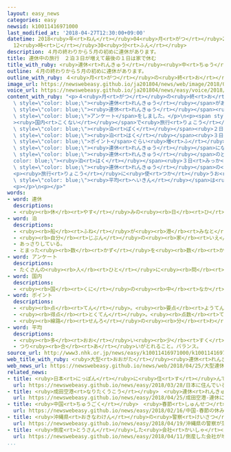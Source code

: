 ```yaml
---
layout: easy_news
categories: easy
newsid: k10011416971000
last_modified_at: '2018-04-27T12:30:00+09:00'
datetime: 2018<ruby>年<rt>ねん</rt></ruby>04<ruby>月<rt>がつ</rt></ruby>27<ruby>日<rt>にち</rt></ruby>
  12<ruby>時<rt>じ</rt></ruby>30<ruby>分<rt>ふん</rt></ruby>
description: ４月の終わりから５月の初めに連休があります。
title: 連休中の旅行　２泊３日が増えて最後の１日は家で休む
title_with_ruby: <ruby>連休<rt>れんきゅう</rt></ruby><ruby>中<rt>ちゅう</rt></ruby>の<ruby>旅行<rt>りょこう</rt></ruby>　２<ruby>泊<rt>はく</rt></ruby><ruby>３日<rt>みっか</rt></ruby>が<ruby>増<rt>ふ</rt></ruby>えて<ruby>最後<rt>さいご</rt></ruby>の１<ruby>日<rt>にち</rt></ruby>は<ruby>家<rt>いえ</rt></ruby>で<ruby>休<rt>やす</rt></ruby>む
outline: ４月の終わりから５月の初めに連休があります。
outline_with_ruby: ４<ruby>月<rt>がつ</rt></ruby>の<ruby>終<rt>お</rt></ruby>わりから５<ruby>月<rt>がつ</rt></ruby>の<ruby>初<rt>はじ</rt></ruby>めに<ruby>連休<rt>れんきゅう</rt></ruby>があります。
image_url: https://newswebeasy.github.io/ja201804/news/web/image/2018/04/25/K10011416971_1804251522_1804251523_01_02.jpg
voice_url: https://newswebeasy.github.io/ja201804/news/easy/voice/2018/04/27/k10011416971000.mp4
content_with_ruby: "<p>４<ruby>月<rt>がつ</rt></ruby>の<ruby>終<rt>お</rt></ruby>わりから５<ruby>月<rt>がつ</rt></ruby>の<ruby>初<rt>はじ</rt></ruby>めに<span\
  \ style=\"color: blue;\"><ruby>連休<rt>れんきゅう</rt></ruby></span>があります。<ruby>旅行<rt>りょこう</rt></ruby>の<ruby>会社<rt>かいしゃ</rt></ruby>のＪＴＢは<span\
  \ style=\"color: blue;\"><ruby>連休<rt>れんきゅう</rt></ruby></span><ruby>中<rt>ちゅう</rt></ruby>の<ruby>旅行<rt>りょこう</rt></ruby>の<ruby>予定<rt>よてい</rt></ruby>について<ruby>日本<rt>にっぽん</rt></ruby>の１２００<ruby>人<rt>にん</rt></ruby>に<span\
  \ style=\"color: blue;\">アンケート</span>をしました。</p>\n<p><span style=\"color: blue;\"\
  ><ruby>国内<rt>こくない</rt></ruby></span>で<ruby>旅行<rt>りょこう</rt></ruby>をする<ruby>人<rt>ひと</rt></ruby>に<ruby>何<rt>なん</rt></ruby><ruby>日<rt>にち</rt></ruby>ぐらい<ruby>旅行<rt>りょこう</rt></ruby>をするか<ruby>聞<rt>き</rt></ruby>きました。「１<span\
  \ style=\"color: blue;\"><ruby>泊<rt>ぱく</rt></ruby></span><ruby>２日<rt>ふつか</rt></ruby>」は<ruby>去年<rt>きょねん</rt></ruby>とほとんど<ruby>同<rt>おな</rt></ruby>じで４３％でしたが、「２<span\
  \ style=\"color: blue;\"><ruby>泊<rt>はく</rt></ruby></span><ruby>３日<rt>みっか</rt></ruby>」は<ruby>去年<rt>きょねん</rt></ruby>より９<span\
  \ style=\"color: blue;\">ポイント</span>ぐらい<ruby>増<rt>ふ</rt></ruby>えて３８％でした。</p>\n<p><ruby>今年<rt>ことし</rt></ruby>は４<ruby>月<rt>がつ</rt></ruby>２８<ruby>日<rt>にち</rt></ruby>から３０<ruby>日<rt>にち</rt></ruby>までと、５<ruby>月<rt>がつ</rt></ruby><ruby>３日<rt>みっか</rt></ruby>から<ruby>６日<rt>むいか</rt></ruby>までが<span\
  \ style=\"color: blue;\"><ruby>連休<rt>れんきゅう</rt></ruby></span>になる<ruby>人<rt>ひと</rt></ruby>が<ruby>多<rt>おお</rt></ruby>いため、この２つの<span\
  \ style=\"color: blue;\"><ruby>連休<rt>れんきゅう</rt></ruby></span>のどちらかに２<span style=\"\
  color: blue;\"><ruby>泊<rt>はく</rt></ruby></span><ruby>３日<rt>みっか</rt></ruby>で<ruby>旅行<rt>りょこう</rt></ruby>をする<ruby>人<rt>ひと</rt></ruby>が<ruby>増<rt>ふ</rt></ruby>えたようです。<span\
  \ style=\"color: blue;\"><ruby>連休<rt>れんきゅう</rt></ruby></span>の<ruby>最後<rt>さいご</rt></ruby>の１<ruby>日<rt>にち</rt></ruby>は<ruby>家<rt>いえ</rt></ruby>で<ruby>休<rt>やす</rt></ruby>みたいと<ruby>答<rt>こた</rt></ruby>えた<ruby>人<rt>ひと</rt></ruby>は４８％いました。</p>\n\
  <p><ruby>旅行<rt>りょこう</rt></ruby>に<ruby>使<rt>つか</rt></ruby>うお<ruby>金<rt>かね</rt></ruby>の<span\
  \ style=\"color: blue;\"><ruby>平均<rt>へいきん</rt></ruby></span>は<ruby>１人<rt>ひとり</rt></ruby>３<ruby>万<rt>まん</rt></ruby>６２００<ruby>円<rt>えん</rt></ruby>で、<ruby>去年<rt>きょねん</rt></ruby>より<ruby>少<rt>すこ</rt></ruby>し<ruby>増<rt>ふ</rt></ruby>えています。</p>\n\
  <p></p>\n<p></p>"
words:
- word: 連休
  descriptions:
  - <ruby><rb>休</rb><rt>やす</rt></ruby>みの<ruby><rb>日</rb><rt>ひ</rt></ruby>が<ruby><rb>続</rb><rt>つづ</rt></ruby>くこと。また、<ruby><rb>続</rb><rt>つづ</rt></ruby>いた<ruby><rb>休日</rb><rt>きゅうじつ</rt></ruby>。
- word: 泊
  descriptions:
  - <ruby><rb>船</rb><rt>ふね</rt></ruby>が<ruby><rb>港</rb><rt>みなと</rt></ruby>にとまる。
  - <ruby><rb>自分</rb><rt>じぶん</rt></ruby>の<ruby><rb>家</rb><rt>いえ</rt></ruby>でない<ruby><rb>所</rb><rt>ところ</rt></ruby>にとまる。
  - あっさりしている。
  - とまった<ruby><rb>数</rb><rt>かず</rt></ruby>を<ruby><rb>数</rb><rt>かぞ</rt></ruby>えることば。
- word: アンケート
  descriptions:
  - たくさんの<ruby><rb>人</rb><rt>ひと</rt></ruby>に<ruby><rb>問</rb><rt>と</rt></ruby>い<ruby><rb>合</rb><rt>あ</rt></ruby>わせ、<ruby><rb>答</rb><rt>こた</rt></ruby>えを<ruby><rb>書</rb><rt>か</rt></ruby>いてもらって、<ruby><rb>人</rb><rt>ひと</rt></ruby>の<ruby><rb>考</rb><rt>かんが</rt></ruby>えを<ruby><rb>調</rb><rt>しら</rt></ruby>べる<ruby><rb>方法</rb><rt>ほうほう</rt></ruby>。
- word: 国内
  descriptions:
  - <ruby><rb>国</rb><rt>くに</rt></ruby>の<ruby><rb>中</rb><rt>なか</rt></ruby>。<ruby><rb>領土</rb><rt>りょうど</rt></ruby>の<ruby><rb>内側</rb><rt>うちがわ</rt></ruby>。
- word: ポイント
  descriptions:
  - <ruby><rb>点</rb><rt>てん</rt></ruby>。<ruby><rb>要点</rb><rt>ようてん</rt></ruby>。
  - <ruby><rb>得点</rb><rt>とくてん</rt></ruby>。<ruby><rb>点数</rb><rt>てんすう</rt></ruby>。
  - <ruby><rb>線路</rb><rt>せんろ</rt></ruby>の<ruby><rb>分</rb><rt>わ</rt></ruby>かれ<ruby><rb>目</rb><rt>め</rt></ruby>で、<ruby><rb>車両</rb><rt>しゃりょう</rt></ruby>を<ruby><rb>別</rb><rt>べつ</rt></ruby>の<ruby><rb>線</rb><rt>せん</rt></ruby>に<ruby><rb>入</rb><rt>い</rt></ruby>れかえる<ruby><rb>仕</rb><rt>し</rt></ruby>かけ。<ruby><rb>転</rb><rt>てん</rt></ruby>てつ<ruby><rb>機</rb><rt>き</rt></ruby>。
- word: 平均
  descriptions:
  - <ruby><rb>多</rb><rt>おお</rt></ruby>い<ruby><rb>少</rb><rt>すく</rt></ruby>ないや<ruby><rb>高</rb><rt>たか</rt></ruby>い<ruby><rb>低</rb><rt>ひく</rt></ruby>いなどがないように、ならすこと。
  - つり<ruby><rb>合</rb><rt>あ</rt></ruby>いがとれること。バランス。
source_url: http://www3.nhk.or.jp/news/easy/k10011416971000/k10011416971000.html
web_title_with_ruby: <ruby>大型<rt>おおがた</rt></ruby><ruby>連休<rt>れんきゅう</rt></ruby>は「２<ruby>泊<rt>はく</rt></ruby>３<ruby>日<rt>にち</rt></ruby>」と「<ruby>インスタ<rt>いんすた</rt></ruby><ruby>映<rt>は</rt></ruby>え」
web_news_url: https://newswebeasy.github.io/news/web/2018/04/25/大型連休は2泊3日とインスタ映え
related_news:
- title: <ruby>日本<rt>にっぽん</rt></ruby>に<ruby>住<rt>す</rt></ruby>んでいる<ruby>外国人<rt>がいこくじん</rt></ruby>は２５６<ruby>万<rt>まん</rt></ruby><ruby>人<rt>にん</rt></ruby>　<ruby>今<rt>いま</rt></ruby>までで<ruby>最<rt>もっと</rt></ruby>も<ruby>多<rt>おお</rt></ruby>い
  url: https://newswebeasy.github.io/news/easy/2018/03/28/日本に住んでいる外国人は256万人-今までで最も多い
- title: <ruby>成田空港<rt>なりたくうこう</rt></ruby>　<ruby>連休<rt>れんきゅう</rt></ruby>に<ruby>国際線<rt>こくさいせん</rt></ruby>を<ruby>利用<rt>りよう</rt></ruby>する<ruby>人<rt>ひと</rt></ruby>は８６<ruby>万<rt>まん</rt></ruby><ruby>人<rt>にん</rt></ruby><ruby>以上<rt>いじょう</rt></ruby>
  url: https://newswebeasy.github.io/news/easy/2018/04/25/成田空港-連休に国際線を利用する人は86万人以上
- title: <ruby>中国<rt>ちゅうごく</rt></ruby>　<ruby>春節<rt>しゅんせつ</rt></ruby>の<ruby>休<rt>やす</rt></ruby>みに６５０<ruby>万<rt>まん</rt></ruby><ruby>人<rt>にん</rt></ruby>が<ruby>外国<rt>がいこく</rt></ruby><ruby>旅行<rt>りょこう</rt></ruby>に<ruby>行<rt>い</rt></ruby>く
  url: https://newswebeasy.github.io/news/easy/2018/02/16/中国-春節の休みに650万人が外国旅行に行く
- title: <ruby>沖縄県<rt>おきなわけん</rt></ruby>の<ruby>警察<rt>けいさつ</rt></ruby>が<ruby>落<rt>お</rt></ruby>とし<ruby>物<rt>もの</rt></ruby>の<ruby>仕事<rt>しごと</rt></ruby>をする<ruby>係<rt>かかり</rt></ruby>をつくる
  url: https://newswebeasy.github.io/news/easy/2018/04/19/沖縄県の警察が落とし物の仕事をする係をつくる
- title: <ruby>倒産<rt>とうさん</rt></ruby>した<ruby>会社<rt>かいしゃ</rt></ruby>が<ruby>増<rt>ふ</rt></ruby>える　<ruby>働<rt>はたら</rt></ruby>く<ruby>人<rt>ひと</rt></ruby>が<ruby>足<rt>た</rt></ruby>りないことなどが<ruby>原因<rt>げんいん</rt></ruby>
  url: https://newswebeasy.github.io/news/easy/2018/04/11/倒産した会社が増える-働く人が足りないことなどが原因
...
```

